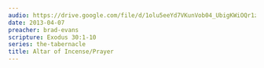 ```yaml
---
audio: https://drive.google.com/file/d/1olu5eeYd7VKunVob04_UbigKWiOQr1zP/view
date: 2013-04-07
preacher: brad-evans
scripture: Exodus 30:1-10
series: the-tabernacle
title: Altar of Incense/Prayer
---
```

